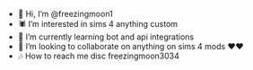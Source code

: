 - 🦇 Hi, I’m @freezingmoon1
- 🕷 I’m interested in sims 4 anything custom
- 🌱 I’m currently learning bot and api integrations
- 💞️ I’m looking to collaborate on anything on sims 4 mods ❤❤
- 🎶 How to reach me disc freezingmoon3034

<!---
freezingmoon1/freezingmoon1 is a ✨ special ✨ repository because its `README.md` (this file) appears on your GitHub profile.
You can click the Preview link to take a look at your changes.
--->
